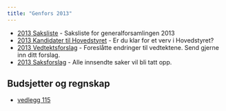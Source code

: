 ```yaml
---
title: "Genfors 2013"
---
```


* [2013 Saksliste](/generalforsamlingen/2013/saksliste) - Saksliste for generalforsamlingen 2013
* [2013 Kandidater til Hovedstyret](/generalforsamlingen/2013/valg) - Er du klar for et verv i Hovedstyret?
* [2013 Vedtektsforslag](/generalforsamlingen/2013/vedteksforslag) - Foreslåtte endringer til vedtektene. Send gjerne inn ditt forslag.
* [2013 Saksforslag](/generalforsamlingen/2013/saksforslag) - Alle innsendte saker vil bli tatt opp.

## Budsjetter og regnskap

* [vedlegg 115](/attachments/115-referat_genfors_2013.pdf)